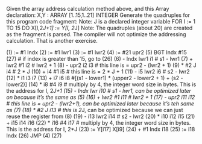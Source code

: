 Given the array address calculation method above, and this Array declaration:
X,Y : ARRAY [1..15,1..21] INTEGER
Generate the quadruples for this program code fragment:
Note: J is a declared integer variable
FOR I := 1 TO 15 DO
X[I,2*J+1] := Y[I, 2*J]
Note: The quadruples (about 20) are created as the fragment is parsed. The compiler will not
optimize the addressing calculation. That is another exercise.



(1) := #1 Indx
(2) := #1 lwr1
(3) := #1 lwr2
(4) := #21 upr2
(5) BGT Indx #15 (27)     # if index is greater than 15, go to (26)
(6) - Indx lwr1 i1        # s1 - lwr1
(7) + lwr2 #1 i2          # lwr2 + 1
(8) - upr2 i2  i3         # this line is = upr2 - (lwr2 + 1)
(9) * #2 J i4             # 2 * J
(10) + i4 #1  i5           # this line is = 2 * J + 1
(11) - i5 lwr2 i6         # s2 - lwr2
(12) * i1 i3 i7
(13) + i7 i6 i8           #[(s1 - lower1) * (upper2 - lower2 + 1) + (s2 - lower2)]
(14) * i8 #4 i9           # multiply by 4, the integer word size in bytes. This is the address for I, 2*J+1
(15) - Indx lwr i10       # s1 - lwr1, can be optimized later on because it’s the same as (5)
(16) + lwr2 #1 i11        # lwr2 + 1
(17) - upr2 i11 i12       # this line is = upr2 - (lwr2+1), can be optimized later because it’s teh same as (7)
(18) * #2 J i13           # this is 2*J, can be optimized because we can just reuse the register from (8)
(19) - i13 lwr2 i14       # s2 - lwr2
(20) * i10 i12 i15
(21) + i15 i14 i16
(22) * i16 #4 i17         # multiply by 4, the integer word size in bytes. This is the address for I, 2*J
(23) := Y[i17] X[i9]
(24) + #1 Indx i18
(25) := i18 Indx
(26) JMP (4)
(27)